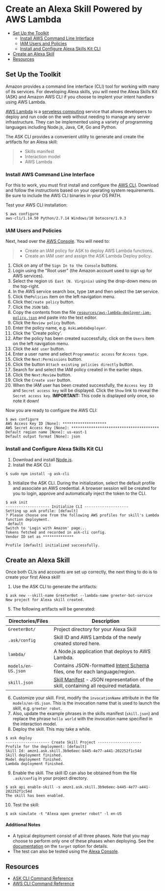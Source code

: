 # Create an Alexa Skill Powered by AWS Lambda

<!-- TOC -->
- [Set Up the Toolkit](#set-up-the-toolkit)
    - [Install AWS Command Line Interface](#install-aws-command-line-interface)
    - [IAM Users and Policies](#iam-users-and-policies)
    - [Install and Configure Alexa Skills Kit CLI](#install-and-configure-alexa-skills-kit-cli)
- [Create an Alexa Skill](#create-an-alexa-skill)
- [Resources](#resources)
<!-- /TOC -->

## Set Up the Toolkit

Amazon provides a command line interface (CLI) tool for working with many of its services. For developing Alexa skills, you will need the Alexa Skills Kit (ASK) and Amazon AWS CLI if you choose to implent your intent handlers using AWS Lambda.

[AWS Lambda](https://aws.amazon.com/lambda/) is a [serveless computing](https://en.wikipedia.org/wiki/Serverless_computing) service that allows developers to deploy and run code on the web without needing to manage any server infrastructure. They can be implemented using a variety of programming languages including Node.js, Java, C#, Go and Python.

The ASK CLI provides a convenient utility to generate and create the artifacts for an Alexa skill:
> - Skills manifest
> - Interaction model
> - AWS Lambda

### Install AWS Command Line Interface

For this to work, you must first install and configure the [AWS CLI](https://aws.amazon.com/cli/). Download and follow the instructions based on your operating system requirements. Be sure to include the AWS CLI binaries in your OS PATH.

Test your AWS CLI installation:
```
$ aws configure
aws-cli/1.14.50 Python/2.7.14 Windows/10 botocore/1.9.3
```

### IAM Users and Policies

Next, head over the [AWS Console](https://aws.amazon.com/console/). You will need to:
> - Create an IAM policy for ASK to deploy AWS Lambda functions.
> - Create an IAM user and assign the ASK Lambda Deploy policy.

1. Click on any of the `Sign In to the Console` buttons.
2. Login using the "Root user" (the Amazon account used to sign up for AWS services).
3. Select the region `US East (N. Virginia)` using the drop-down menu on the top-right.
4. In the AWS service search box, type `IAM` and then select the `IAM` service.
5. Click the`Policies` item on the left navigation menu.
6. Click the`Create policy` button.
7. Click the `JSON` tab.
8. Copy the contents from the file [`resources/aws-lambda-deployer-iam-policy.json`](resources/aws-lambda-deployer-iam-policy.json) and paste into the text editor.
9. Click the `Review policy` button.
10. Enter the policy name, e.g. `AskLambdaDeployer`.
11. Click the 'Create policy'.
12. After the policy has been created successfully, click on the `Users` item on the left navigation menu.
13. Click the `Add user` button.
14. Enter a user name and select `Programmatic access` for `Access type`.
15. Click the `Next:Permissions` button.
16. Click the button `Attach existing policies directly` button.
17. Search for and select the IAM policy created in the earlier steps.
18. Click the `Next:Review` button.
19. Click the `Create user` button.
20. When the IAM user has been created successfully, the `Access key ID` and `Secret access key` will be displayed. Click the `Show` link to reveal the `Secret access key`. **IMPORTANT:** This code is displayed only once, so note it down!

Now you are ready to configure the AWS CLI:
```
$ aws configure
AWS Access Key ID [None]: ********************
AWS Secret Access Key [None]: ****************************************
Default region name [None]: us-east-1
Default output format [None]: json
```

### Install and Configure Alexa Skills Kit CLI
1. Download and install [Node.js](https://nodejs.org).
2. Install the ASK CLI:
```
$ sudo npm install -g ask-cli
```
3. Initialize the ASK CLI. During the initialization, select the default profile and associate an AWS credential. A browser session will be created for you to login, approve and automatically inject the token to the CLI.
```
$ ask init
-------------------- Initialize CLI --------------------
Setting up ask profile: [default]
? Please choose one from the following AWS profiles for skill's Lambda function deployment.
 default
Switch to 'Login with Amazon' page...
Tokens fetched and recorded in ask-cli config.
Vendor ID set as **************

Profile [default] initialized successfully.
```

## Create an Alexa Skill
Once both CLIs and accounts are set up correctly, the next thing to do is to create your first Alexa skill!
1. Use the ASK CLI to generate the artifacts:
```
$ ask new --skill-name GreeterBot --lambda-name greeter-bot-service
New project for Alexa skill created.
```
5. The following artifacts will be generated:

| Directories/Files | Description |
| - | - |
| `GreeterBot/` | Project directory for your Alexa Skill |
| `.ask/config` | Skill ID and AWS Lambda of the newly created stored here. |
| `lambda/` | A Node.js application that deploys to AWS Lambda. |
| `models/en-US.json` | Contains JSON-formatted [Intent Schema](https://developer.amazon.com/docs/custom-skills/define-the-interaction-model-in-json-and-text.html#h2_intents) files, one for each language/region. |
| `skill.json` | [Skill Manifest](https://developer.amazon.com/docs/smapi/skill-manifest.html) - JSON representation of the skill, containing all required metadata. |

6. Customize your skill. First, modify the `invocationName` attribute in the file `models/en-US.json`. This is the invocation name that is used to launch the skill, e.g. `greeter robot`.
7. Also, update the example phrases in the skills manifest (`skill.json`) and replace the phrase `hello world` with the invocation name specified in the interaction model.
8. Deploy the skill. This may take a while.
```
$ ask deploy
-------------------- Create Skill Project --------------------
Profile for the deployment: [default]
Skill Id: amzn1.ask.skill.3b9e6eec-b445-4e77-a441-202252f1c54d
Skill deployment finished.
Model deployment finished.
Lambda deployment finished.
```
9. Enable the skill. The skill ID can also be obtained from the file `.ask/config` in your project directory.
```
$ ask api enable-skill -s amzn1.ask.skill.3b9e6eec-b445-4e77-a441-202252f1c54d
The skill has been enabled.
```
10. Test the skill:
```
$ ask simulate -t "Alexa open greeter robot" -l en-US
```

#### Additional Notes
* A typical deployment consist of all three phases. Note that you may choose to perform only one of these phases when deploying. See the [documentation](https://developer.amazon.com/docs/smapi/ask-cli-command-reference.html#deploy-command) on the `target` option for details.
* The test can also be tested using the [Alexa Console](https://developer.amazon.com/alexa/console/ask).


## Resources

* [ASK CLI Command Reference](https://developer.amazon.com/docs/smapi/ask-cli-command-reference.html)
* [AWS CLI Command Reference](https://docs.aws.amazon.com/cli/latest/reference/)